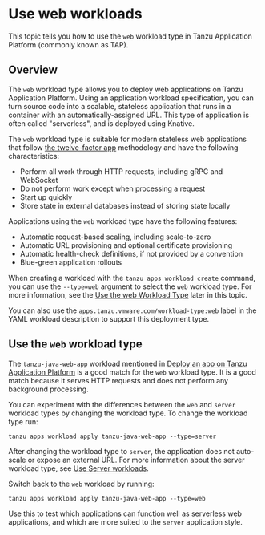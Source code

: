 # Use web workloads

This topic tells you how to use the `web` workload type in Tanzu Application Platform
(commonly known as TAP).

## <a id="overview"></a> Overview

The `web` workload type allows you to deploy web applications on Tanzu Application Platform.
Using an application workload specification, you can turn source code into a scalable, stateless
application that runs in a container with an automatically-assigned URL.
This type of application is often called "serverless", and is deployed using Knative.

The `web` workload type is suitable for modern stateless web applications that follow
[the twelve-factor app](https://12factor.net) methodology and have the following characteristics:

- Perform all work through HTTP requests, including gRPC and WebSocket
- Do not perform work except when processing a request
- Start up quickly
- Store state in external databases instead of storing state locally

Applications using the `web` workload type have the following features:

- Automatic request-based scaling, including scale-to-zero
- Automatic URL provisioning and optional certificate provisioning
- Automatic health-check definitions, if not provided by a convention
- Blue-green application rollouts

When creating a workload with the `tanzu apps workload create` command, you can use the `--type=web`
argument to select the `web` workload type. For more information, see the
[Use the web Workload Type](#using) later in this topic.

You can also use the `apps.tanzu.vmware.com/workload-type:web` label in the YAML workload description
to support this deployment type.

## <a id="using"></a> Use the `web` workload type

The `tanzu-java-web-app` workload mentioned in
[Deploy an app on Tanzu Application Platform](../getting-started/deploy-first-app.hbs.md) is a
good match for the `web` workload type. It is a good match because it serves HTTP requests and does
not perform any background processing.

You can experiment with the differences between the `web` and `server` workload types by changing
the workload type. To change the workload type run:

```console
tanzu apps workload apply tanzu-java-web-app --type=server
```

After changing the workload type to `server`, the application does not auto-scale or expose an
external URL. For more information about the server workload type, see
[Use Server workloads](server.hbs.md).

Switch back to the `web` workload by running:

```console
tanzu apps workload apply tanzu-java-web-app --type=web
```

Use this to test which applications can function well as serverless web applications, and which are
more suited to the `server` application style.
